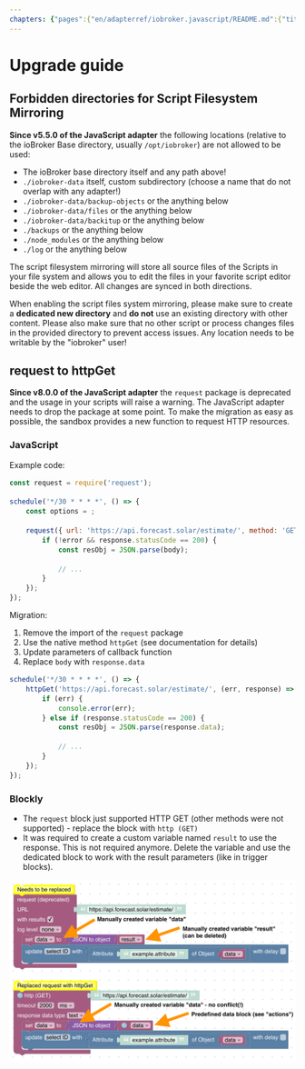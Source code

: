 ```yaml
---
chapters: {"pages":{"en/adapterref/iobroker.javascript/README.md":{"title":{"en":"ioBroker.javascript"},"content":"en/adapterref/iobroker.javascript/README.md"},"en/adapterref/iobroker.javascript/blockly.md":{"title":{"en":"Contents"},"content":"en/adapterref/iobroker.javascript/blockly.md"},"en/adapterref/iobroker.javascript/javascript.md":{"title":{"en":"no title"},"content":"en/adapterref/iobroker.javascript/javascript.md"},"en/adapterref/iobroker.javascript/upgrade-guide.md":{"title":{"en":"Upgrade guide"},"content":"en/adapterref/iobroker.javascript/upgrade-guide.md"}}}
---
```

# Upgrade guide

## Forbidden directories for Script Filesystem Mirroring

**Since v5.5.0 of the JavaScript adapter** the following locations (relative to the ioBroker Base directory, usually `/opt/iobroker`) are not allowed to be used:
* The ioBroker base directory itself and any path above!
* `./iobroker-data` itself, custom subdirectory (choose a name that do not overlap with any adapter!)
* `./iobroker-data/backup-objects` or the anything below
* `./iobroker-data/files` or the anything below
* `./iobroker-data/backitup` or the anything below
* `./backups` or the anything below
* `./node_modules` or the anything below
* `./log` or the anything below

The script filesystem mirroring will store all source files of the Scripts in your file system and allows you to edit the files in your favorite script editor beside the web editor. All changes are synced in both directions.

When enabling the script files system mirroring, please make sure to create a **dedicated new directory** and **do not** use an existing directory with other content.
Please also make sure that no other script or process changes files in the provided directory to prevent access issues.
Any location needs to be writable by the "iobroker" user!

## request to httpGet

**Since v8.0.0 of the JavaScript adapter** the `request` package is deprecated and the usage in your scripts will raise a warning.
The JavaScript adapter needs to drop the package at some point.
To make the migration as easy as possible, the sandbox provides a new function to request HTTP resources.

### JavaScript

Example code:

```js
const request = require('request');

schedule('*/30 * * * *', () => {
    const options = ;

    request({ url: 'https://api.forecast.solar/estimate/', method: 'GET' }, (error, response, body) => {
        if (!error && response.statusCode == 200) {
            const resObj = JSON.parse(body);

            // ...
        }
    });
});
```

Migration:

1. Remove the import of the `request` package
2. Use the native method `httpGet` (see documentation for details)
3. Update parameters of callback function
4. Replace `body` with `response.data`

```js
schedule('*/30 * * * *', () => {
    httpGet('https://api.forecast.solar/estimate/', (err, response) => {
        if (err) {
            console.error(err);
        } else if (response.statusCode == 200) {
            const resObj = JSON.parse(response.data);
 
            // ...
        }
    });
});
```

### Blockly

- The `request` block just supported HTTP GET (other methods were not supported) - replace the block with `http (GET)`
- It was required to create a custom variable named `result` to use the response. This is not required anymore. Delete the variable and use the dedicated block to work with the result parameters (like in trigger blocks).

![Blockly request to httpGet](img/upgrade-guide/request-httpGet.png)
